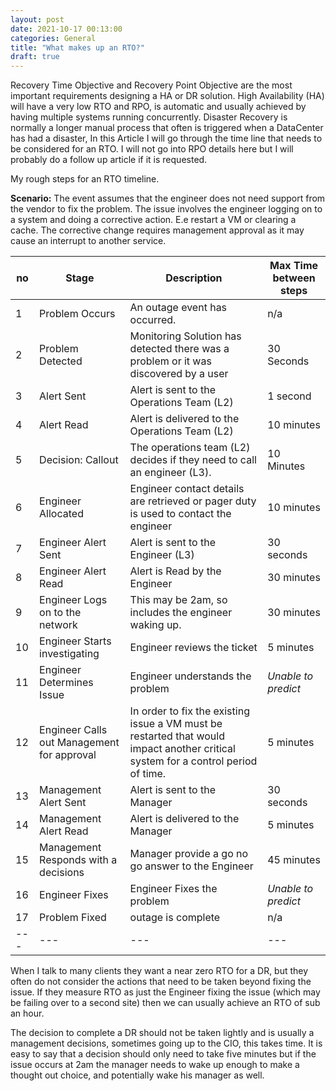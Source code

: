 ```yaml
---
layout: post
date: 2021-10-17 00:13:00
categories: General
title: "What makes up an RTO?"
draft: true
---
```

Recovery Time Objective and Recovery Point Objective are the most important requirements designing a HA or DR solution. High Availability (HA) will have a very low RTO and RPO, is automatic and usually achieved by having multiple systems running concurrently. Disaster Recovery is normally a longer manual process that often is triggered when a DataCenter has had a disaster,  In this Article I will go through the time line that needs to be considered for an RTO. I will not go into RPO details here but I will probably do a follow up article if it is requested.

<!--more-->

My rough steps for an RTO timeline.

**Scenario:**  The event assumes that the engineer does not need support from the vendor to fix the problem. The issue involves the engineer logging on to a system and doing a corrective action.  E.e restart a VM or clearing a cache. The corrective change requires management approval as it may cause an interrupt to another service.

no | Stage | Description | Max Time between steps
---|---|---|---
1 | Problem Occurs | An outage event has occurred. | n/a
2 | Problem Detected | Monitoring Solution has detected there was a problem or it was discovered by a user | 30  Seconds
3 | Alert Sent | Alert is sent to the Operations Team (L2) | 1 second
4 | Alert Read | Alert is delivered to the Operations Team (L2) | 10 minutes
5 | Decision: Callout |  The operations team (L2) decides if they need to call  an engineer (L3).  | 10 Minutes
6 | Engineer Allocated | Engineer contact details are retrieved or pager duty is used to contact the engineer | 10 minutes
7 | Engineer Alert Sent | Alert is sent to the Engineer (L3) | 30 seconds
8 | Engineer Alert Read | Alert is Read by the Engineer | 30 minutes
9 | Engineer Logs on to the network | This may be 2am, so includes the engineer waking up. | 30 minutes
10 | Engineer Starts investigating | Engineer reviews the ticket | 5 minutes
11 | Engineer Determines Issue | Engineer understands the problem | *Unable to predict*
12 | Engineer Calls out Management for approval | In order to fix the existing issue a VM must be restarted that would impact another critical system for a control period of time.  | 5 minutes
13 | Management Alert Sent | Alert is sent to the Manager | 30 seconds
14 | Management Alert Read   | Alert is delivered to the Manager | 5 minutes
15 | Management Responds with a decisions  | Manager provide a go no go answer to the Engineer | 45 minutes
16 | Engineer Fixes | Engineer Fixes the problem | *Unable to predict*
17 | Problem Fixed | outage is complete | n/a
---|---|---|---


When I talk to many clients they want a near zero RTO for a DR, but they often do not consider the actions that need to be taken beyond fixing the issue. If they measure RTO as just the Engineer fixing the issue (which may be failing over to a second site) then we can usually achieve an RTO of sub an hour.

The decision to complete a DR should not be taken lightly and is usually a management decisions, sometimes going up to the CIO, this takes time. It is easy to say that a decision should only need to take five minutes but if the issue occurs at 2am the manager needs to wake up enough to make a thought out choice, and potentially wake his manager as well.
